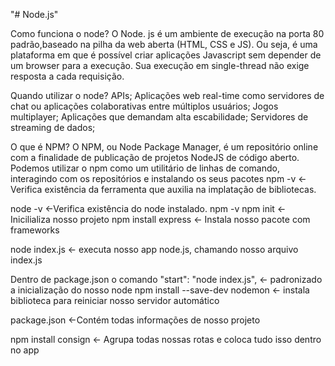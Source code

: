 "# Node.js" 

Como funciona o node?
O Node. js é um ambiente de execução na porta 80 padrão,baseado na pilha da web aberta (HTML, CSS e JS). Ou seja, é uma plataforma em que é possível criar 
aplicações Javascript sem depender de um browser para a execução. Sua execução em single-thread não exige resposta a cada requisição.

Quando utilizar o node? 
APIs;
Aplicações web real-time como servidores de chat ou aplicações colaborativas entre múltiplos usuários;
Jogos multiplayer;
Aplicações que demandam alta escabilidade;
Servidores de streaming de dados;

O que é NPM?
O NPM, ou Node Package Manager, é um repositório online com a finalidade de publicação de projetos NodeJS de código aberto. 
Podemos utilizar o npm como um utilitário de linhas de comando, interagindo com os repositórios e instalando os seus pacotes
npm -v <-Verifica existência da ferramenta que auxilia na implatação de bibliotecas.


node -v <-Verifica existência do node instalado.
npm -v 
npm init <- Inicilializa nosso projeto
npm install express <- Instala nosso pacote com frameworks

node index.js <- executa nosso app node.js, chamando nosso arquivo index.js

Dentro de package.json o comando "start": "node index.js", <- padronizado a inicialização do nosso node
npm install --save-dev nodemon <- instala biblioteca para reiniciar nosso servidor automático

package.json <-Contém todas informações de nosso projeto

npm install consign <- Agrupa todas nossas rotas e coloca tudo isso dentro no app